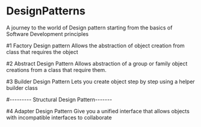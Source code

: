 # DesignPatterns
A journey to the world of Design pattern starting from the basics of Software Development principles

#1 Factory Design pattern
Allows the abstraction of object creation from class that requires the object

#2 Abstract Design Pattern
Allows abstraction of a group or family object creations from a class that require them.

#3 Builder Design Pattern
Lets you create object step by step using a helper builder class

#--------- Structural Design Pattern-------

#4 Adapter Design Pattern
Give you a unified interface that allows objects with incompatible interfaces to collaborate

